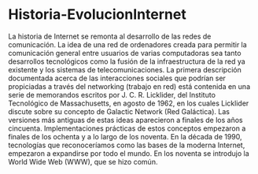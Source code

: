 # Historia-EvolucionInternet
La historia de Internet se remonta al desarrollo de las redes de comunicación. La idea de una red de ordenadores creada para permitir la comunicación general entre usuarios de varias computadoras sea tanto desarrollos tecnológicos como la fusión de la infraestructura de la red ya existente y los sistemas de telecomunicaciones. La primera descripción documentada acerca de las interacciones sociales que podrían ser propiciadas a través del networking (trabajo en red) está contenida en una serie de memorandos escritos por J. C. R. Licklider, del Instituto Tecnológico de Massachusetts, en agosto de 1962, en los cuales Licklider discute sobre su concepto de Galactic Network (Red Galáctica).
Las versiones más antiguas de estas ideas aparecieron a finales de los años cincuenta. Implementaciones prácticas de estos conceptos empezaron a finales de los ochenta y a lo largo de los noventa. En la década de 1990, tecnologías que reconoceríamos como las bases de la moderna Internet, empezaron a expandirse por todo el mundo. En los noventa se introdujo la World Wide Web (WWW), que se hizo común.

